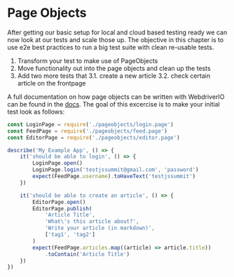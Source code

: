 # Page Objects

After getting our basic setup for local and cloud based testing ready we can now look at our tests and scale those up. The objective in this chapter is to use e2e best practices to run a big test suite with clean re-usable tests.

1. Transform your test to make use of PageObjects
2. Move functionality out into the page objects and clean up the tests
3. Add two more tests that
  3.1. create a new article
  3.2. check certain article on the frontpage

A full documentation on how page objects can be written with WebdriverIO can be found in the [docs](https://webdriver.io/docs/pageobjects.html). The goal of this excercise is to make your initial test look as follows:

```js
const LoginPage = require('./pageobjects/login.page')
const FeedPage = require('./pageobjects/feed.page')
const EditorPage = require('./pageobjects/editor.page')

describe('My Example App', () => {
    it('should be able to login', () => {
        LoginPage.open()
        LoginPage.login('testjssummit@gmail.com', 'password')
        expect(FeedPage.username).toHaveText('testjssummit')
    })

    it('should be able to create an article', () => {
        EditorPage.open()
        EditorPage.publish(
            'Article Title',
            'What\'s this article about?',
            'Write your article (in markdown)',
            ['tag1', 'tag2']
        )
        expect(FeedPage.articles.map((article) => article.title))
            .toContain('Article Title')
    })
})
```